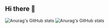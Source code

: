 ## Hi there 👋

<!--
**hoysong/hoysong** is a ✨ _special_ ✨ repository because its `README.md` (this file) appears on your GitHub profile.

Here are some ideas to get you started:

- 🔭 I’m currently working on ...
- 🌱 I’m currently learning ...
- 👯 I’m looking to collaborate on ...
- 🤔 I’m looking for help with ...
- 💬 Ask me about ...
- 📫 How to reach me: ...
- 😄 Pronouns: ...
- ⚡ Fun fact: ...
-->
![Anurag's GitHub stats](https://https://fdf-fil-de-fer.vercel.app/api?username=hoysong&show_icons=true&theme=radical)
![Anurag's GitHub stats](https://github-readme-stats.vercel.app/api?username=hoysong&show_icons=true&theme=radical)
